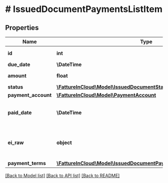# # IssuedDocumentPaymentsListItem

## Properties

Name | Type | Description | Notes
------------ | ------------- | ------------- | -------------
**id** | **int** | Unique identifier. | [optional]
**due_date** | **\DateTime** | Due date. | [optional]
**amount** | **float** | Payment amount. | [optional]
**status** | [**\FattureInCloud\Model\IssuedDocumentStatus**](IssuedDocumentStatus.md) |  | [optional]
**payment_account** | [**\FattureInCloud\Model\PaymentAccount**](PaymentAccount.md) |  | [optional]
**paid_date** | **\DateTime** | Payment date. [Only if status is paid] | [optional]
**ei_raw** | **object** | Advanced raw attributes for e-invoices. | [optional]
**payment_terms** | [**\FattureInCloud\Model\IssuedDocumentPaymentsListItemPaymentTerms**](IssuedDocumentPaymentsListItemPaymentTerms.md) |  | [optional]

[[Back to Model list]](../../README.md#models) [[Back to API list]](../../README.md#endpoints) [[Back to README]](../../README.md)
